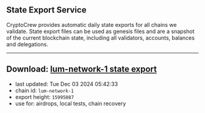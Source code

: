 ## State Export Service
CryptoCrew provides automatic daily state exports for all chains we validate. State export files can be used as genesis files and are a snapshot of the current blockchain state, including all validators, accounts, balances and delegations.

---
**Download: [lum-network-1 state export](https://dl-eu2.ccvalidators.com/SERVICE/lumnetwork/lum-network-1_export_15995087.json)**
---

- last updated: Tue Dec 03 2024 05:42:33
- chain id: `lum-network-1`
- export height: `15995087`
- use for: airdrops, local tests, chain recovery
